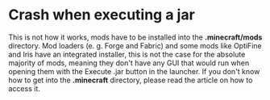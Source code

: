 # Crash when executing a jar

This is not how it works, mods have to be installed into the **.minecraft/mods** directory. Mod loaders (e. g. Forge and Fabric) and some mods like OptiFine and Iris have an integrated installer, this is not the case for the absolute majority of mods, meaning they don't have any GUI that would run when opening them with the Execute .jar button in the launcher. If you don't know how to get into the **.minecraft** directory, please read the article on how to access it.
